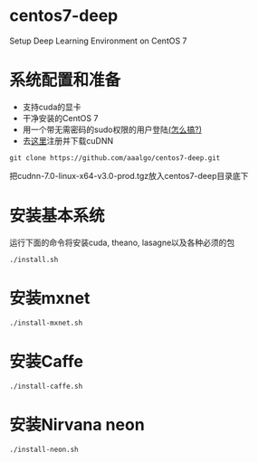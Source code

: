 # centos7-deep
Setup Deep Learning Environment on CentOS 7

# 系统配置和准备
- 支持cuda的显卡
- 干净安装的CentOS 7  
- 用一个带无需密码的sudo权限的用户登陆[(怎么搞?)](http://serverfault.com/questions/160581/how-to-setup-passwordless-sudo-on-linux)
- 去[这里](https://developer.nvidia.com/cudnn)注册并下载cuDNN

```
git clone https://github.com/aaalgo/centos7-deep.git
```

把cudnn-7.0-linux-x64-v3.0-prod.tgz放入centos7-deep目录底下

# 安装基本系统

运行下面的命令将安装cuda, theano, lasagne以及各种必须的包
```
./install.sh
```

# 安装mxnet

```
./install-mxnet.sh
```

# 安装Caffe
```
./install-caffe.sh
```

# 安装Nirvana neon
```
./install-neon.sh
```

